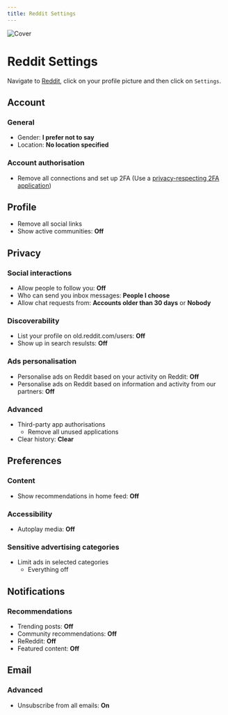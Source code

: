 ```yaml
---
title: Reddit Settings
---
```


![Cover](/assets/covers/reddit.png)

# Reddit Settings

Navigate to [Reddit](https://www.reddit.com/), click on your profile picture and then click on `Settings`.

## Account

### General

* Gender: **I prefer not to say**
* Location: **No location specified**

### Account authorisation

* Remove all connections and set up 2FA (Use a [privacy-respecting 2FA application](/recommendations/software/multi-factor-authentication))

## Profile

* Remove all social links
* Show active communities: **Off**

## Privacy

### Social interactions

* Allow people to follow you: **Off**
* Who can send you inbox messages: **People I choose**
* Allow chat requests from: **Accounts older than 30 days** or **Nobody**

### Discoverability

* List your profile on old.reddit.com/users: **Off**
* Show up in search resulsts: **Off**

### Ads personalisation

* Personalise ads on Reddit based on your activity on Reddit: **Off**
* Personalise ads on Reddit based on information and activity from our partners: **Off**

### Advanced

* Third-party app authorisations
  * Remove all unused applications
* Clear history: **Clear**

## Preferences

### Content

* Show recommendations in home feed: **Off**

### Accessibility

* Autoplay media: **Off**

### Sensitive advertising categories

* Limit ads in selected categories
  * Everything off

## Notifications

### Recommendations

* Trending posts: **Off**
* Community recommendations: **Off**
* ReReddit: **Off**
* Featured content: **Off**

## Email

### Advanced

* Unsubscribe from all emails: **On**
